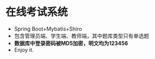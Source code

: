 # 在线考试系统
- Spring Boot+Mybatis+Shiro
- 包含管理员端、学生端、教师端，其中题库类型只有单选题
- **数据库中登录密码被MD5加密，明文均为123456**
- Enjoy it.
